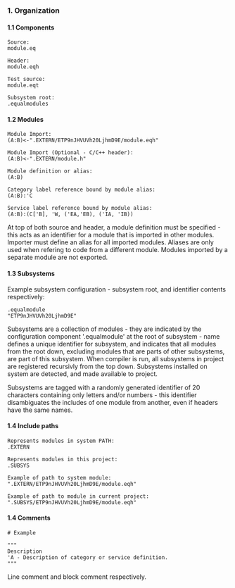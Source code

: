 ﻿### 1. Organization
#### 1.1 Components
    Source:
    module.eq

    Header:
    module.eqh

    Test source:
    module.eqt

    Subsystem root:
    .equalmodules

#### 1.2 Modules
    Module Import:
    (A:B)<-".EXTERN/ETP9nJHVUVh20LjhmD9E/module.eqh"

    Module Import (Optional - C/C++ header):
    (A:B)<-".EXTERN/module.h"

    Module definition or alias:
    (A:B)

    Category label reference bound by module alias:
    (A:B):'C

    Service label reference bound by module alias:
    (A:B):(C['B], 'W, ('EA,'EB), ('IA, 'IB))

At top of both source and header, a module definition must be specified - this acts as an identifier for a module that is imported in other modules. Importer must define an alias for all imported modules. Aliases are only used when refering to code from a different module. Modules imported by a separate module are not exported.

#### 1.3 Subsystems
Example subsystem configuration - subsystem root, and identifier contents respectively:

    .equalmodule
    "ETP9nJHVUVh20LjhmD9E"

Subsystems are a collection of modules - they are indicated by the configuration component '.equalmodule' at the root of subsystem - name defines a unique identifier for subsystem, and indicates that all modules from the root down, excluding modules that are parts of other subsystems, are part of this subsystem. When compiler is run, all subsystems in project are registered recursivly from the top down. Subsystems installed on system are detected, and made available to project.

Subsystems are tagged with a randomly generated identifier of 20 characters containing only letters and/or numbers - this identifier disambiguates the includes of one module from another, even if headers have the same names.

#### 1.4 Include paths
    Represents modules in system PATH:
    .EXTERN

    Represents modules in this project:
    .SUBSYS

    Example of path to system module:
    ".EXTERN/ETP9nJHVUVh20LjhmD9E/module.eqh"

    Example of path to module in current project:
    ".SUBSYS/ETP9nJHVUVh20LjhmD9E/module.eqh"

#### 1.4 Comments
    # Example

    """
    Description
    'A - Description of category or service definition.
    """

Line comment and block comment respectively.
